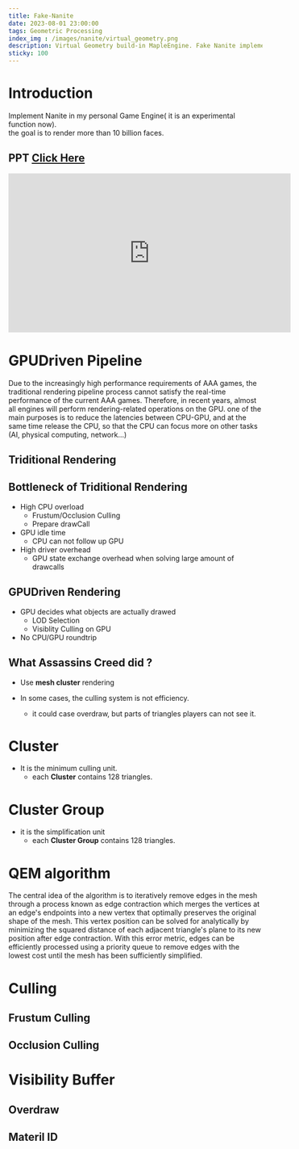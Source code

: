 ```yaml
---
title: Fake-Nanite
date: 2023-08-01 23:00:00
tags: Geometric Processing
index_img : /images/nanite/virtual_geometry.png
description: Virtual Geometry build-in MapleEngine. Fake Nanite implementation.
sticky: 100
---
```


# Introduction

Implement Nanite in my personal Game Engine( it is an experimental function now).  
the goal is to render more than 10 billion faces.

## PPT [Click Here](../../../../nodeppt/dist/nanite.html)

<p align="center">
<iframe width="560" height="315" src="https://www.youtube.com/embed/79aaFzgOso0" title="YouTube video player" frameborder="0" allow="accelerometer; autoplay; clipboard-write; encrypted-media; gyroscope; picture-in-picture; web-share" allowfullscreen></iframe>
</p>

# GPUDriven Pipeline

Due to the increasingly high performance requirements of AAA games, the traditional rendering pipeline process cannot satisfy the real-time performance of the current AAA games. Therefore, in recent years, almost all engines will perform rendering-related operations on the GPU. one of the main purposes is to reduce the latencies between CPU-GPU, and at the same time release the CPU, so that the CPU can focus more on other tasks (AI, physical computing, network...)

## Triditional Rendering

## Bottleneck of Triditional Rendering

- High CPU overload
   - Frustum/Occlusion Culling
   - Prepare drawCall
- GPU idle time
    - CPU can not follow up GPU
- High driver overhead
    - GPU state exchange overhead when solving large amount of drawcalls

## GPUDriven Rendering

- GPU decides what objects are actually drawed
   - LOD Selection
   - Visiblity Culling on GPU
- No CPU/GPU roundtrip

## What Assassins Creed did ?

- Use **mesh cluster** rendering

- In some cases, the culling system is not efficiency. 
   - it could case overdraw, but parts of triangles players can not see it.

# Cluster 

- It is the minimum culling unit. 
   - each **Cluster** contains 128 triangles.

# Cluster Group

- it is the simplification unit
   - each **Cluster Group** contains 128 triangles.

# QEM algorithm

The central idea of the algorithm is to iteratively remove edges in the mesh through a process known as edge contraction which merges the vertices at an edge's endpoints into a new vertex that optimally preserves the original shape of the mesh. This vertex position can be solved for analytically by minimizing the squared distance of each adjacent triangle's plane to its new position after edge contraction. With this error metric, edges can be efficiently processed using a priority queue to remove edges with the lowest cost until the mesh has been sufficiently simplified.

# Culling

## Frustum Culling

## Occlusion Culling 

# Visibility Buffer

## Overdraw

## Materil ID
